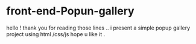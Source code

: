# front-end-Popun-gallery
hello ! 
thank you for reading those lines ..
i present a simple popup gallery project using html /css/js
hope u like it .
